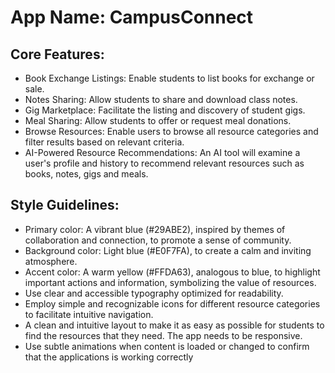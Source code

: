 # **App Name**: CampusConnect

## Core Features:

- Book Exchange Listings: Enable students to list books for exchange or sale.
- Notes Sharing: Allow students to share and download class notes.
- Gig Marketplace: Facilitate the listing and discovery of student gigs.
- Meal Sharing: Allow students to offer or request meal donations.
- Browse Resources: Enable users to browse all resource categories and filter results based on relevant criteria.
- AI-Powered Resource Recommendations: An AI tool will examine a user's profile and history to recommend relevant resources such as books, notes, gigs and meals.

## Style Guidelines:

- Primary color: A vibrant blue (#29ABE2), inspired by themes of collaboration and connection, to promote a sense of community.
- Background color: Light blue (#E0F7FA), to create a calm and inviting atmosphere.
- Accent color: A warm yellow (#FFDA63), analogous to blue, to highlight important actions and information, symbolizing the value of resources.
- Use clear and accessible typography optimized for readability.
- Employ simple and recognizable icons for different resource categories to facilitate intuitive navigation.
- A clean and intuitive layout to make it as easy as possible for students to find the resources that they need. The app needs to be responsive.
- Use subtle animations when content is loaded or changed to confirm that the applications is working correctly
